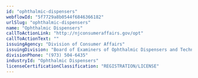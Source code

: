 ```yaml
---
id: "ophthalmic-dispensers"
webflowId: "5f7729a8b0544f6846366182"
urlSlug: "ophthalmic-dispensers"
name: "Ophthalmic Dispensers"
callToActionLink: "http://njconsumeraffairs.gov/opt"
callToActionText: ""
issuingAgency: "Division of Consumer Affairs"
issuingDivision: "Board of Examiners of Ophthalmic Dispensers and Technicians"
divisionPhone: "(973) 504-6435"
industryId: "Ophthalmic Dispensers"
licenseCertificationClassification: "REGISTRATION/LICENSE"
---
```

